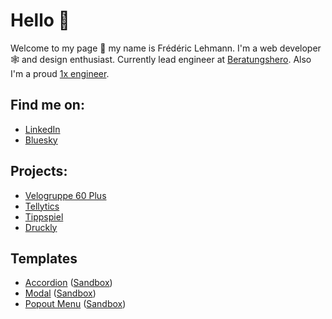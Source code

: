 # Hello 👋

Welcome to my page :open_hands: my name is Frédéric Lehmann. I'm a web developer :spider_web: and design enthusiast. Currently lead engineer at [Beratungshero](https://www.beratungshero.ch/). Also I'm a proud [1x engineer](https://1x.engineer/).

## Find me on:

- [LinkedIn](https://www.linkedin.com/in/frederic-lehmann/)
- [Bluesky](https://bsky.app/profile/fredilehmann.bsky.social)

## Projects:

- [Velogruppe 60 Plus](https://www.velogruppe60plus-sensetal.ch)
- [Tellytics](https://www.tellytics.ch)
- [Tippspiel](https://www.wiza.ch)
- [Druckly](https://www.druckly.ch)

## Templates

- [Accordion](https://github.com/FrediLehmann/template-accordion) ([Sandbox](https://codesandbox.io/s/github/FrediLehmann/template-accordion))
- [Modal](https://github.com/FrediLehmann/template-modal) ([Sandbox](https://codesandbox.io/s/github/FrediLehmann/template-modal))
- [Popout Menu](https://github.com/FrediLehmann/template-popout) ([Sandbox](https://codesandbox.io/s/github/FrediLehmann/template-popout))
